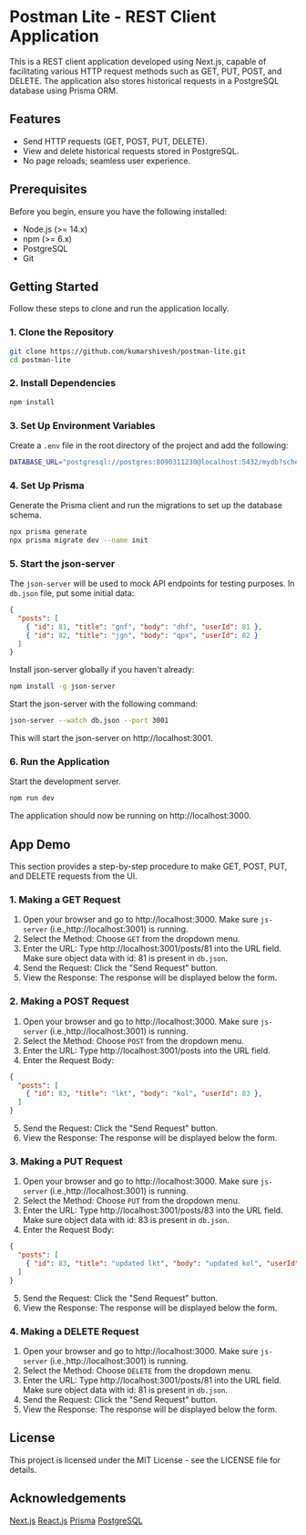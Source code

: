 # Postman Lite - REST Client Application

This is a REST client application developed using Next.js, capable of facilitating various HTTP request methods such as GET, PUT, POST, and DELETE. The application also stores historical requests in a PostgreSQL database using Prisma ORM.

## Features

- Send HTTP requests (GET, POST, PUT, DELETE).
- View and delete historical requests stored in PostgreSQL.
- No page reloads; seamless user experience.

## Prerequisites

Before you begin, ensure you have the following installed:

- Node.js (>= 14.x)
- npm (>= 6.x)
- PostgreSQL 
- Git

## Getting Started

Follow these steps to clone and run the application locally.

### 1. Clone the Repository

```bash
git clone https://github.com/kumarshivesh/postman-lite.git
cd postman-lite
```

### 2. Install Dependencies

```bash
npm install
```

### 3. Set Up Environment Variables

Create a `.env` file in the root directory of the project and add the following:

```bash
DATABASE_URL="postgresql://postgres:8090311230@localhost:5432/mydb?schema=public"
```

### 4. Set Up Prisma

Generate the Prisma client and run the migrations to set up the database schema.

```bash
npx prisma generate
npx prisma migrate dev --name init
```

### 5. Start the json-server

The `json-server` will be used to mock API endpoints for testing purposes. In `db.json` file, put some initial data:

```json
{
  "posts": [
    { "id": 81, "title": "gnf", "body": "dhf", "userId": 81 },
    { "id": 82, "title": "jgn", "body": "qpx", "userId": 82 }
  ]
}
```

Install json-server globally if you haven't already:
```bash
npm install -g json-server
```

Start the json-server with the following command:
```bash
json-server --watch db.json --port 3001
```

This will start the json-server on http://localhost:3001.

### 6. Run the Application

Start the development server.

```bash
npm run dev
```

The application should now be running on http://localhost:3000.

## App Demo

This section provides a step-by-step procedure to make GET, POST, PUT, and DELETE requests from the UI.

### 1. Making a GET Request

1. Open your browser and go to http://localhost:3000. Make sure `js-server` (i.e.,http://localhost:3001) is running.
2. Select the Method: Choose `GET` from the dropdown menu.
3. Enter the URL: Type http://localhost:3001/posts/81 into the URL field. Make sure object data with id: 81 is present in `db.json`. 
4. Send the Request: Click the "Send Request" button.
5. View the Response: The response will be displayed below the form.

### 2. Making a POST Request

1. Open your browser and go to http://localhost:3000. Make sure `js-server` (i.e.,http://localhost:3001) is running.
2. Select the Method: Choose `POST` from the dropdown menu.
3. Enter the URL: Type http://localhost:3001/posts into the URL field. 
4. Enter the Request Body:
```json
{
  "posts": [
    { "id": 83, "title": "lkt", "body": "kol", "userId": 83 },
  ]
}
```
5. Send the Request: Click the "Send Request" button.
6. View the Response: The response will be displayed below the form.

### 3. Making a PUT Request

1. Open your browser and go to http://localhost:3000. Make sure `js-server` (i.e.,http://localhost:3001) is running.
2. Select the Method: Choose `PUT` from the dropdown menu.
3. Enter the URL: Type http://localhost:3001/posts/83 into the URL field. Make sure object data with id: 83 is present in `db.json`. 
4. Enter the Request Body:
```json
{
  "posts": [
    { "id": 83, "title": "updated lkt", "body": "updated kol", "userId": 83 },
  ]
}
```
5. Send the Request: Click the "Send Request" button.
6. View the Response: The response will be displayed below the form.

### 4. Making a DELETE Request

1. Open your browser and go to http://localhost:3000. Make sure `js-server` (i.e.,http://localhost:3001) is running.
2. Select the Method: Choose `DELETE` from the dropdown menu.
3. Enter the URL: Type http://localhost:3001/posts/81 into the URL field. Make sure object data with id: 81 is present in `db.json`. 
4. Send the Request: Click the "Send Request" button.
5. View the Response: The response will be displayed below the form.


## License
This project is licensed under the MIT License - see the LICENSE file for details.

## Acknowledgements
[Next.js](https://nextjs.org/)
[React.js](https://react.dev/)
[Prisma](https://www.prisma.io/)
[PostgreSQL](https://www.postgresql.org/)
